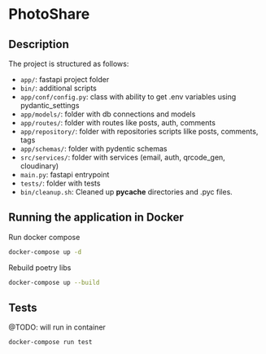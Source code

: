 # PhotoShare

## Description

The project is structured as follows:

- `app/`: fastapi project folder
- `bin/`: additional scripts
- `app/conf/config.py`: class with ability to get .env variables using pydantic_settings
- `app/models/`: folder with db connections and models
- `app/routes/`: folder with routes like posts, auth, comments
- `app/repository/`: folder with repositories scripts lilke posts, comments, tags
- `app/schemas/`: folder with pydentic schemas
- `src/services/`: folder with services (email, auth, qrcode_gen, cloudinary)
- `main.py`: fastapi entrypoint
- `tests/`: folder with tests
- `bin/cleanup.sh`: Cleaned up __pycache__ directories and .pyc files.

## Running the application in Docker

Run docker compose

```bash
docker-compose up -d
```

Rebuild poetry libs

```bash
docker-compose up --build
```

## Tests

@TODO: will run in container

```bash
docker-compose run test
```